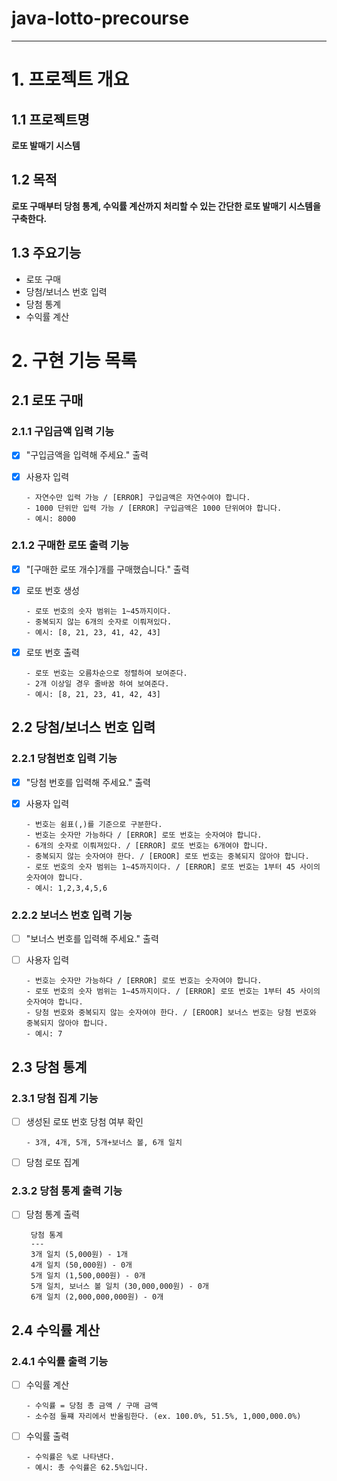 # java-lotto-precourse

---
# 1. 프로젝트 개요

## 1.1 프로젝트명
**로또 발매기 시스템**

## 1.2 목적
**로또 구매부터 당첨 통계, 수익률 계산까지 처리할 수 있는 간단한 로또 발매기 시스템을 구축한다.**

## 1.3 주요기능
- 로또 구매
- 당첨/보너스 번호 입력
- 당첨 통계
- 수익률 계산

# 2. 구현 기능 목록

## 2.1 로또 구매

### 2.1.1 구입금액 입력 기능
- [x] "구입금액을 입력해 주세요." 출력
- [x] 사용자 입력

      - 자연수만 입력 가능 / [ERROR] 구입금액은 자연수여야 합니다.
      - 1000 단위만 입력 가능 / [ERROR] 구입금액은 1000 단위여야 합니다.
      - 예시: 8000

### 2.1.2 구매한 로또 출력 기능
- [x] "[구매한 로또 개수]개를 구매했습니다." 출력
- [x] 로또 번호 생성

      - 로또 번호의 숫자 범위는 1~45까지이다.
      - 중복되지 않는 6개의 숫자로 이뤄져있다.
      - 예시: [8, 21, 23, 41, 42, 43]
- [x] 로또 번호 출력

      - 로또 번호는 오름차순으로 정렬하여 보여준다.
      - 2개 이상일 경우 줄바꿈 하여 보여준다.
      - 예시: [8, 21, 23, 41, 42, 43]

## 2.2 당첨/보너스 번호 입력

### 2.2.1 당첨번호 입력 기능
- [x] "당첨 번호를 입력해 주세요." 출력
- [x] 사용자 입력

      - 번호는 쉼표(,)를 기준으로 구분한다.
      - 번호는 숫자만 가능하다 / [ERROR] 로또 번호는 숫자여야 합니다.
      - 6개의 숫자로 이뤄져있다. / [ERROR] 로또 번호는 6개여야 합니다.
      - 중복되지 않는 숫자여야 한다. / [EROOR] 로또 번호는 중복되지 않아야 합니다.
      - 로또 번호의 숫자 범위는 1~45까지이다. / [ERROR] 로또 번호는 1부터 45 사이의 숫자여야 합니다.
      - 예시: 1,2,3,4,5,6

### 2.2.2 보너스 번호 입력 기능
- [ ] "보너스 번호를 입력해 주세요." 출력
- [ ] 사용자 입력

      - 번호는 숫자만 가능하다 / [ERROR] 로또 번호는 숫자여야 합니다.
      - 로또 번호의 숫자 범위는 1~45까지이다. / [ERROR] 로또 번호는 1부터 45 사이의 숫자여야 합니다.
      - 당첨 번호와 중복되지 않는 숫자여야 한다. / [EROOR] 보너스 번호는 당첨 번호와 중복되지 않아야 합니다.
      - 예시: 7

## 2.3 당첨 통계

### 2.3.1 당첨 집계 기능
- [ ] 생성된 로또 번호 당첨 여부 확인

      - 3개, 4개, 5개, 5개+보너스 볼, 6개 일치
- [ ] 당첨 로또 집계

### 2.3.2 당첨 통계 출력 기능
- [ ] 당첨 통계 출력

       당첨 통계
       ---
       3개 일치 (5,000원) - 1개
       4개 일치 (50,000원) - 0개
       5개 일치 (1,500,000원) - 0개
       5개 일치, 보너스 볼 일치 (30,000,000원) - 0개
       6개 일치 (2,000,000,000원) - 0개

## 2.4 수익률 계산

### 2.4.1 수익률 출력 기능
- [ ] 수익률 계산

      - 수익률 = 당첨 총 금액 / 구매 금액
      - 소수점 둘쨰 자리에서 반올림한다. (ex. 100.0%, 51.5%, 1,000,000.0%)
- [ ] 수익률 출력

      - 수익률은 %로 나타낸다.
      - 예시: 총 수익률은 62.5%입니다.